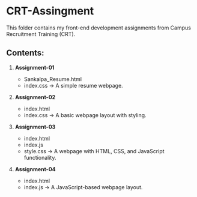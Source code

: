 # CRT-Assingment
This folder contains my front-end development assignments from Campus Recruitment Training (CRT).
## Contents:

1. **Assignment-01**
   - Sankalpa_Resume.html
   - index.css
   → A simple resume webpage.

2. **Assignment-02**
   - index.html
   - index.css
   → A basic webpage layout with styling.

3. **Assignment-03**
   - index.html
   - index.js
   - style.css
   → A webpage with HTML, CSS, and JavaScript functionality.

4. **Assignment-04**
   - index.html
   - index.js
   → A JavaScript-based webpage layout.
